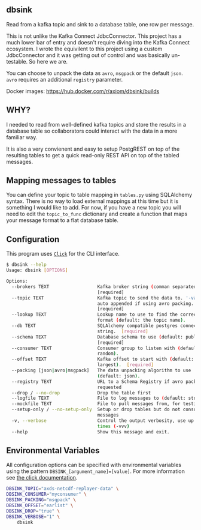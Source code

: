 ## dbsink

Read from a kafka topic and sink to a database table, one row per message.

This is not unlike the Kafka Connect JdbcConnector. This project has a much lower bar of entry and doesn't require diving into the Kafka Connect ecosystem. I wrote the equivilent to this project using a custom JdbcConnector and it was getting out of control and was basically un-testable. So here we are.

You can choose to unpack the data as `avro`, `msgpack` or the default `json`. `avro` requires an additional `registry` parameter.

Docker images: https://hub.docker.com/r/axiom/dbsink/builds

## WHY?

I needed to read from well-defined kafka topics and store the results in a database table so collaborators could interact with the data in a more familiar way.

It is also a very convienent and easy to setup PostgREST on top of the resulting tables to get a quick read-only REST API on top of the tabled messages.

## Mapping messages to tables

You can define your topic to table mapping in `tables.py` using SQLAlchemy syntax. There is no way to load external mappings at this time but it is something I would like to add. For now, if you have a new topic you will need to edit the `topic_to_func` dictionary and create a function that maps your message format to a flat database table.

## Configuration

This program uses [`Click`](https://click.palletsprojects.com/) for the CLI interface.

```sh
$ dbsink --help
Usage: dbsink [OPTIONS]

Options:
  --brokers TEXT                  Kafka broker string (comman separated).
                                  [required]
  --topic TEXT                    Kafka topic to send the data to. '-value' is
                                  auto appended if using avro packing.
                                  [required]
  --lookup TEXT                   Lookup name to use to find the correct table
                                  format (default: the topic name).
  --db TEXT                       SQLAlchemy compatible postgres connection
                                  string.  [required]
  --schema TEXT                   Database schema to use (default: public).
                                  [required]
  --consumer TEXT                 Consumer group to listen with (default:
                                  random).
  --offset TEXT                   Kafka offset to start with (default:
                                  largest).  [required]
  --packing [json|avro|msgpack]   The data unpacking algorithm to use
                                  (default: json).
  --registry TEXT                 URL to a Schema Registry if avro packing is
                                  requested
  --drop / --no-drop              Drop the table first
  --logfile TEXT                  File to log messages to (default: stdout).
  --mockfile TEXT                 File to pull messages from, for testing.
  --setup-only / --no-setup-only  Setup or drop tables but do not consume
                                  messages
  -v, --verbose                   Control the output verbosity, use up to 3
                                  times (-vvv)
  --help                          Show this message and exit.
```

## Environmental Variables

All configuration options can be specified with environmental variables using the pattern `DBSINK_[argument_name]=[value]`. For more information see [the click documentation](https://click.palletsprojects.com/en/7.x/options/?highlight=auto_envvar_prefix#values-from-environment-variables).

```bash
DBSINK_TOPIC="axds-netcdf-replayer-data" \
DBSINK_CONSUMER="myconsumer" \
DBSINK_PACKING="msgpack" \
DBSINK_OFFSET="earlist" \
DBSINK_DROP="true" \
DBSINK_VERBOSE="1" \
    dbsink
```

